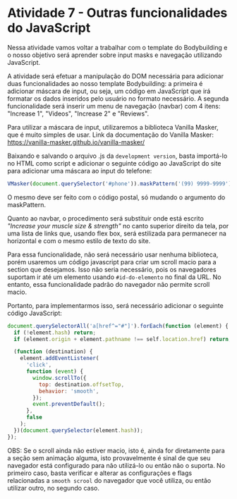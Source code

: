 # Atividade 7 - Outras funcionalidades do JavaScript

Nessa atividade vamos voltar a trabalhar com o template do Bodybuilding e o nosso objetivo será aprender sobre input masks e navegação utilizando JavaScript.

A atividade será efetuar a manipulação do DOM necessária para adicionar duas funcionalidades ao nosso template Bodybuilding: a primeira é adicionar máscara de input, ou seja, um código em JavaScript que irá formatar os dados inseridos pelo usuário no formato necessário. A segunda funcionalidade será inserir um menu de navegação (navbar) com 4 itens: "Increase 1", "Videos", "Increase 2" e "Reviews".

Para utilizar a máscara de input, utilizaremos a biblioteca Vanilla Masker, que é muito simples de usar.
Link da documentação do Vanilla Masker: https://vanilla-masker.github.io/vanilla-masker/

Baixando e salvando o arquivo .js da `development version`, basta importá-lo no HTML como script e adicionar o seguinte código ao JavaScript do site para adicionar uma máscara ao input do telefone:

```javascript
VMasker(document.querySelector('#phone')).maskPattern('(99) 9999-9999');
```

O mesmo deve ser feito com o código postal, só mudando o argumento do maskPattern.

Quanto ao navbar, o procedimento será substituir onde está escrito _"Increase your muscle size & strength"_ no canto superior direito da tela, por uma lista de links que, usando flex box, será estilizada para permanecer na horizontal e com o mesmo estilo de texto do site.

Para essa funcionalidade, não será necessário usar nenhuma biblioteca, porém usaremos um código javascript para criar um scroll macio para a section que desejamos. Isso não seria necessário, pois os navegadores suportam ir até um elemento usando `#id-do-elemento` no final da URL. No entanto, essa funcionalidade padrão do navegador não permite scroll macio.

Portanto, para implementarmos isso, será necessário adicionar o seguinte código JavaScript:

```javascript
document.querySelectorAll('a[href^="#"]').forEach(function (element) {
  if (!element.hash) return;
  if (element.origin + element.pathname !== self.location.href) return;

  (function (destination) {
    element.addEventListener(
      'click',
      function (event) {
        window.scrollTo({
          top: destination.offsetTop,
          behavior: 'smooth',
        });
        event.preventDefault();
      },
      false
    );
  })(document.querySelector(element.hash));
});
```

OBS: Se o scroll ainda não estiver macio, isto é, ainda for diretamente para a seção sem animação alguma, isto provavelmente é sinal de que seu navegador está configurado para não utilizá-lo ou então não o suporta. No primeiro caso, basta verificar e alterar as configurações e flags relacionadas a `smooth scrool` do navegador que você utiliza, ou então utilizar outro, no segundo caso.